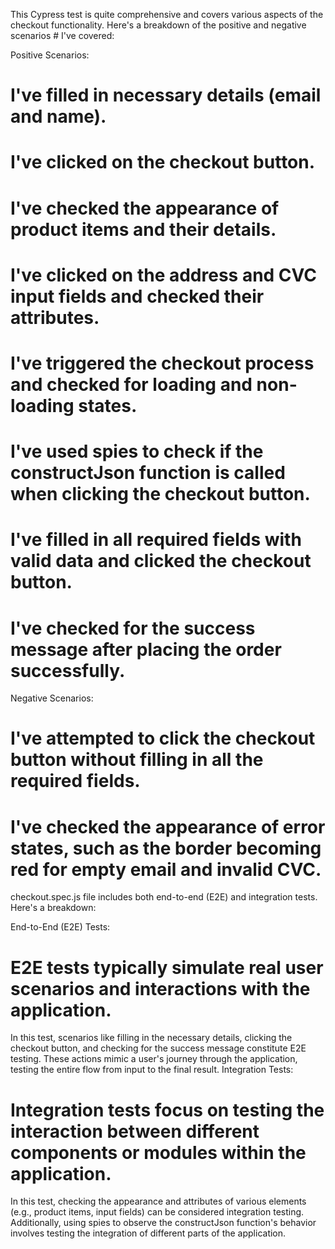 This Cypress test is quite comprehensive and covers various aspects of the checkout functionality. Here's a breakdown of the positive and negative scenarios # I've covered:

Positive Scenarios:

# I've filled in necessary details (email and name).

# I've clicked on the checkout button.

# I've checked the appearance of product items and their details.

# I've clicked on the address and CVC input fields and checked their attributes.

# I've triggered the checkout process and checked for loading and non-loading states.

# I've used spies to check if the constructJson function is called when clicking the checkout button.

# I've filled in all required fields with valid data and clicked the checkout button.

# I've checked for the success message after placing the order successfully.

Negative Scenarios:

# I've attempted to click the checkout button without filling in all the required fields.

# I've checked the appearance of error states, such as the border becoming red for empty email and invalid CVC.

<!-- ************************************** -->

checkout.spec.js file includes both end-to-end (E2E) and integration tests. Here's a breakdown:

End-to-End (E2E) Tests:

# E2E tests typically simulate real user scenarios and interactions with the application.

In this test, scenarios like filling in the necessary details, clicking the checkout button, and checking for the success message constitute E2E testing.
These actions mimic a user's journey through the application, testing the entire flow from input to the final result.
Integration Tests:

# Integration tests focus on testing the interaction between different components or modules within the application.

In this test, checking the appearance and attributes of various elements (e.g., product items, input fields) can be considered integration testing.
Additionally, using spies to observe the constructJson function's behavior involves testing the integration of different parts of the application.
